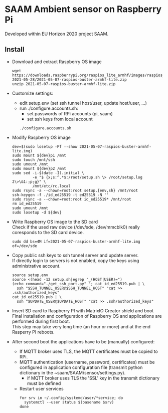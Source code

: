 # SAAM Ambient sensor on Raspberry Pi

Developed within EU Horizon 2020 project SAAM.

## Install

  - Download and extract Raspberry OS image
    ```
    wget https://downloads.raspberrypi.org/raspios_lite_armhf/images/raspios_lite_armhf-2021-05-28/2021-05-07-raspios-buster-armhf-lite.zip
    unzip 2021-05-07-raspios-buster-armhf-lite.zip
    ```
  
  - Customize settings:
      - edit setup.env (set ssh tunnel host/user, update host/user, ...)
      - run ./configure.accounts.sh:
          - set passwords of RPi accounts (pi, saam)
          - set ssh keys from local account
        ```
        ./configure.accounts.sh
        ```

  - Modify Raspberry OS image
    ```
    dev=$(sudo losetup -Pf --show 2021-05-07-raspios-buster-armhf-lite.img)
    sudo mount ${dev}p1 /mnt
    sudo touch /mnt/ssh
    sudo umount /mnt
    sudo mount ${dev}p2 /mnt
    sudo sed -i-$(date -I).initial \
             -e "$ {x;s:^.*$:/root/setup.sh \> /root/setup.log 2\>\&1:;p;g}" \
             /mnt/etc/rc.local
    sudo rsync -a --chown=root:root setup.{env,sh} /mnt/root
    ssh-keygen -f ./id_ed25519 -t ed25519 -N ''
    sudo rsync -a --chown=root:root id_ed25519* /mnt/root
    rm id_ed25519
    sudo umount /mnt
    sudo losetup -d ${dev}
    ```

  - Write Raspberry OS image to the SD card\
    Check if the used raw device (/dev/sde, /dev/mmcblk0) really
    coresponds to the SD card device.
    ```
    sudo dd bs=4M if=2021-05-07-raspios-buster-armhf-lite.img of=/dev/sde
    ```

  - Copy public ssh keys to ssh tunnel server and update server.\
    If directly login to servers is not enabled, copy the keys using
    administrative account.
    ```
    source setup.env
    source <(head -12 setup.sh|egrep "_(HOST|USER)=")
    (echo command="./get_ssh_port.py" '; cat id_ed25519.pub | \
      ssh "$SSH_TUNNEL_USER@$SSH_TUNNEL_HOST" "cat >> .ssh/authorized_keys"
    cat id_ed25519.pub | \
      ssh "$UPDATE_USER@$UPDATE_HOST" "cat >> .ssh/authorized_keys"
    ```
  
  - Insert SD card to Raspberry PI with MatrixIO Creator shield and boot\
    Final installation and configuration of Raspberry OS and applications are performed during first boot.\
    This step may take very long time (an hour or more) and at the end Rasperry PI reboots.

  - After second boot the applications have to be (manually) configured:
     - If MQTT broker uses TLS, the MQTT certificates must be copied to RPi.
     - MQTT authentication (username, password, certificates) must be configured in application configuration file 
       (transmit python dictionary in the ~saam/SAAM/sensor/settings.py).
         - if MQTT broker uses TLS the 'SSL' key in the transmit dictionary must be defined
     - Restart user services
       ```
       for srv in ~/.config/systemd/user/*service; do
         systemctl --user status $(basename $srv)
       done
       ```
